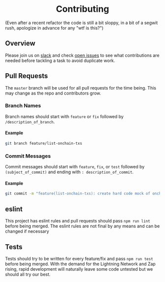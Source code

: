<h1 align='center'>Contributing</h1>
(Even after a recent refactor the code is still a bit sloppy, in a bit of a segwit rush, apologize in advance for any "wtf is this?")

## Overview
Please join us on [slack](https://join.slack.com/t/zaphq/shared_invite/enQtMzA4OTgxNTQ4NzUzLTQwYjkzZGM0ZWMwYmYyZTE2Y2E1YjM5NTIwOTU0M2I1Zjc2YWY1NTc4NjdhZWQxNTM1YzEzOGM2YTVlNWIwODc) and check [open issues](https://github.com/LN-Zap/zap-desktop/issues) to see what contributions are needed before tackling a task to avoid duplicate work. 

## Pull Requests
The `master` branch will be used for all pull requests for the time being. This may change as the repo and contributors grow.

### Branch Names

Branch names should start with `feature` or `fix` followed by `/description_of_branch`.

#### Example

```bash
git branch feature/list-onchain-txs
```

### Commit Messages

Commit messages should start with `feature`, `fix`, or `test` followed by `(subject_of_commit)` and ending with `: description_of_commit`.

#### Example

```bash
git commit -m "feature(list-onchain-txs): create hard code mock of onchain-txs list"
```

## eslint
This project has eslint rules and pull requests should pass `npm run lint` before being merged. The eslint rules are not final by any means and can be changed if necessary

## Tests
Tests should try to be written for every feature/fix and pass `npm run test` before being merged. With the demand for the Lightning Network and Zap rising, rapid development will naturally leave some code untested but we should all try our best.